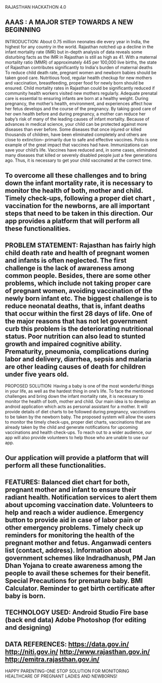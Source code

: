 RAJASTHAN HACKATHON 4.0

AAAS : A MAJOR STEP TOWARDS A NEW BEGINNING
-----------------------------------------------------------------------------------------------------------------------------------------------------------------------
INTRODUCTION:
About 0.75 million neonates die every year in India, the highest for any country in the world. Rajasthan notched up a decline in the infant mortality rate (IMR)  but in-depth analysis of data reveals some disturbing  facts as the IMR in Rajasthan is still as high as 41. 
With a maternal mortality ratio (MMR) of approximately 445 per 100,000 live births, the state of Rajasthan contributes significantly to India's burden of maternal deaths
To reduce child death rate, pregnant women and newborn babies should be taken good care. Nutritious food, regular health checkup for new mothers and vaccination, breastfeeding, proper food for newly born should be ensured.
Child mortality rates in Rajasthan could be significantly reduced if community health workers visited new mothers regularly. Adequate prenatal care is essential to ensuring infants are born at a healthy weight. During pregnancy, the mother’s health, environment, and experiences affect how her fetus develops and the course of the pregnancy. By taking good care of her own health before and during pregnancy, a mother can reduce her baby’s risk of many of the leading causes of infant mortality. 
Because of advances in medical science, your child can be protected against more diseases than ever before. Some diseases that once injured or killed thousands of children, have been eliminated completely and others are close to extinction– primarily due to safe and effective vaccines. Polio is one example of the great impact that vaccines had have. Immunizations can save your child’s life. Vaccines have reduced and, in some cases, eliminated many diseases that killed or severely disabled people just a few generations ago. Thus, it is necessary to get your child vaccinated at the correct time. 

To overcome all these challenges and to bring down the infant mortality rate, it is necessary to monitor the health of both, mother and  child. Timely check-ups, following a proper diet chart , vaccination for the newborns, are all important steps that need to be taken in this direction. Our app provides a platform that will perform all these functionalities.
-----------------------------------------------------------------------------------------------------------------------------------------------------------------------
PROBLEM STATEMENT:
Rajasthan has fairly high child death rate and health of pregnant women and infants is often neglected. The first challenge is the lack of awareness among common people. Besides, there are some other problems, which include not taking proper care of pregnant women, avoiding vaccination of the newly born infant etc. The biggest challenge is to reduce neonatal deaths, that is, infant deaths that occur within the first 28 days of life. One of the major reasons that has not let government curb this problem is the deteriorating nutritional status. Poor nutrition can also lead to stunted growth and impaired cognitive ability. Prematurity, pneumonia, complications during labor and delivery, diarrhea, sepsis and malaria are other leading causes of death for children under five years old. 
-----------------------------------------------------------------------------------------------------------------------------------------------------------------------
PROPOSED SOLUTION:
Having a baby is one of the most wonderful things in your life, as well as the hardest thing in one’s life. To face the mentioned challenges and bring down the infant mortality rate, it is necessary to monitor the health of both, mother and child.
Our main idea is to develop an android application which acts as personal assistant for a mother. It will provide details of diet charts to be followed during pregnancy, vaccinations to be taken by the newborn baby. The proposed system will allow the users to monitor the timely check-ups, proper diet charts, vaccinations that are already taken by the child and generate notifications for upcoming vaccinations and health check-ups. To reach out to a wider audience, our app will also provide volunteers to help those who are unable to use our app. 

Our application will provide a platform that will perform all these functionalities.
-----------------------------------------------------------------------------------------------------------------------------------------------------------------------
FEATURES:
Balanced diet chart for both, pregnant mother and infant to ensure their radiant health.
Notification services to alert them about upcoming vaccination date.
Volunteers to help and reach a wider audience.
Emergency button to provide aid in case of labor pain or other emergency problems.
Timely check up reminders for monitoring the health of the pregnant mother and fetus.
Anganwadi centers list (contact, address).
Information about government schemes like Indradhanush, PM Jan Dhan Yojana to create awareness among the people to avail these schemes for their benefit.
Special Precautions for premature baby.
BMI Calculator.
Reminder to get birth certificate after baby is born.
-----------------------------------------------------------------------------------------------------------------------------------------------------------------------
TECHNOLOGY USED:
Android Studio
Fire base (back end data)
Adobe Photoshop (for editing and designing)
-----------------------------------------------------------------------------------------------------------------------------------------------------------------------
DATA REFERENCES:
https://data.gov.in/
http://niti.gov.in/
http://www.rajasthan.gov.in/
http://emitra.rajasthan.gov.in/
-----------------------------------------------------------------------------------------------------------------------------------------------------------------------
HAPPY PARENTING-ONE STOP SOLUTION FOR MONITORING HEALTHCARE OF PREGNANT LADIES AND NEWBORNS!
















